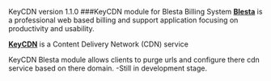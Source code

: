 KeyCDN version 1.1.0
###KeyCDN module for Blesta Billing System
[**Blesta**](http://www.blesta.com) is a professional web based billing and support application focusing on productivity and usability.

[**KeyCDN**](https://www.keycdn.com) is a Content Delivery Network (CDN) service

KeyCDN Blesta module allows clients to purge urls and configure there cdn service based on there domain.
-Still in development stage.